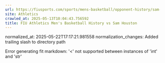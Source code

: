 ```yaml
---
url: https://fiusports.com/sports/mens-basketball/opponent-history/sam-houston/114/
site: Athletics
crawled_at: 2025-05-13T10:04:43.756592
title: FIU Athletics Men's Basketball History vs Sam Houston
---
```

normalized_at: 2025-05-22T17:17:21.981558
normalization_changes: Added trailing slash to directory path

Error generating fit markdown: '<' not supported between instances of 'int' and 'str'